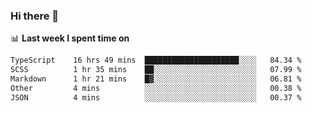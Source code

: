 ### Hi there 👋

<!--
**DBvc/DBvc** is a ✨ _special_ ✨ repository because its `README.md` (this file) appears on your GitHub profile.

Here are some ideas to get you started:

- 🔭 I’m currently working on ...
- 🌱 I’m currently learning ...
- 👯 I’m looking to collaborate on ...
- 🤔 I’m looking for help with ...
- 💬 Ask me about ...
- 📫 How to reach me: ...
- 😄 Pronouns: ...
- ⚡ Fun fact: ...
-->

📊 **Last week I spent time on**
<!--START_SECTION:waka-->

```txt
TypeScript    16 hrs 49 mins  █████████████████████░░░░   84.34 %
SCSS          1 hr 35 mins    ██░░░░░░░░░░░░░░░░░░░░░░░   07.99 %
Markdown      1 hr 21 mins    █▓░░░░░░░░░░░░░░░░░░░░░░░   06.81 %
Other         4 mins          ░░░░░░░░░░░░░░░░░░░░░░░░░   00.38 %
JSON          4 mins          ░░░░░░░░░░░░░░░░░░░░░░░░░   00.37 %
```

<!--END_SECTION:waka-->

